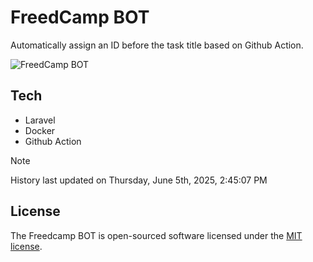 # FreedCamp BOT

Automatically assign an ID before the task title based on Github Action.

![FreedCamp BOT](https://repository-images.githubusercontent.com/737932867/7d34798b-2680-471c-b089-a78a718d3d6a)

## Tech

- Laravel
- Docker
- Github Action

> [!NOTE]  
> History last updated on Thursday, June 5th, 2025, 2:45:07 PM

## License

The Freedcamp BOT is open-sourced software licensed under the [MIT license](https://opensource.org/licenses/MIT).
